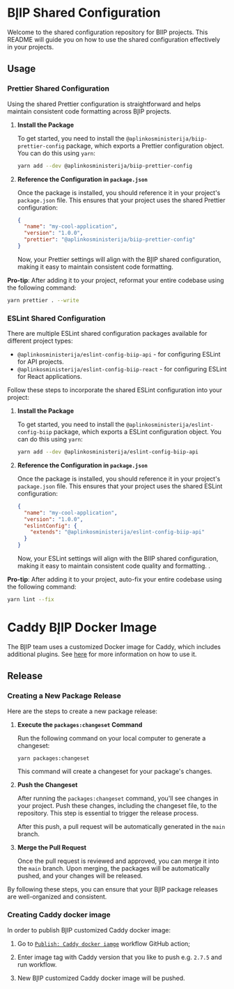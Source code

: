 # BĮIP Shared Configuration

Welcome to the shared configuration repository for BIIP projects. This README will guide you on how to use the shared
configuration effectively in your projects.

## Usage

### Prettier Shared Configuration

Using the shared Prettier configuration is straightforward and helps maintain consistent code formatting across BĮIP
projects.

1. **Install the Package**

   To get started, you need to install the `@aplinkosministerija/biip-prettier-config` package, which exports a Prettier
   configuration object. You can do this using `yarn`:

   ```bash
   yarn add --dev @aplinkosministerija/biip-prettier-config
   ```

2. **Reference the Configuration in `package.json`**

   Once the package is installed, you should reference it in your project's `package.json` file. This ensures that your
   project uses the shared Prettier configuration:

   ```json
   {
     "name": "my-cool-application",
     "version": "1.0.0",
     "prettier": "@aplinkosministerija/biip-prettier-config"
   }
   ```

   Now, your Prettier settings will align with the BĮIP shared configuration, making it easy to maintain consistent code
   formatting.

**Pro-tip**: After adding it to your project, reformat your entire codebase using the following command:

```bash
yarn prettier . --write
```

### ESLint Shared Configuration

There are multiple ESLint shared configuration packages available for different project types:

- `@aplinkosministerija/eslint-config-biip-api` - for configuring ESLint for API projects.
- `@aplinkosministerija/eslint-config-biip-react` - for configuring ESLint for React applications.

Follow these steps to incorporate the shared ESLint configuration into your project:

1. **Install the Package**

   To get started, you need to install the `@aplinkosministerija/eslint-config-biip` package, which exports a ESLint
   configuration object. You can do this using `yarn`:

   ```bash
   yarn add --dev @aplinkosministerija/eslint-config-biip-api
   ```

2. **Reference the Configuration in `package.json`**

   Once the package is installed, you should reference it in your project's `package.json` file. This ensures that your
   project uses the shared ESLint configuration:

   ```json
   {
     "name": "my-cool-application",
     "version": "1.0.0",
     "eslintConfig": {
       "extends": "@aplinkosministerija/eslint-config-biip-api"
     }
   }
   ```

   Now, your ESLint settings will align with the BIIP shared configuration, making it easy to maintain consistent code
   quality and formatting. .

**Pro-tip**: After adding it to your project, auto-fix your entire codebase using the following command:

```bash
yarn lint --fix
```

# Caddy BĮIP Docker Image

The BĮIP team uses a customized Docker image for Caddy, which includes additional plugins.
See [here](https://github.com/AplinkosMinisterija/biip-shared-configuration/pkgs/container/biip-caddy) for more
information on how to use it.

## Release

### Creating a New Package Release

Here are the steps to create a new package release:

1. **Execute the `packages:changeset` Command**

   Run the following command on your local computer to generate a changeset:

   ```bash
   yarn packages:changeset
   ```

   This command will create a changeset for your package's changes.

2. **Push the Changeset**

   After running the `packages:changeset` command, you'll see changes in your project. Push these changes, including the
   changeset file, to the repository. This step is essential to trigger the release process.

   After this push, a pull request will be automatically generated in the `main` branch.

3. **Merge the Pull Request**

   Once the pull request is reviewed and approved, you can merge it into the `main` branch. Upon merging, the packages
   will be automatically pushed, and your changes will be released.

By following these steps, you can ensure that your BĮIP package releases are well-organized and consistent.

### Creating Caddy docker image

In order to publish BĮIP customized Caddy docker image:

1. Go
   to [`Publish: Caddy docker iamge`](https://github.com/AplinkosMinisterija/biip-shared-configuration/actions/workflows/publish-caddy-docker.yml)
   workflow GitHub action;
2. Enter image tag with Caddy version that you like to push e.g. `2.7.5` and run workflow.

3. New BĮIP customized Caddy docker image will be pushed. 
